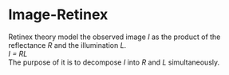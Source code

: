 # Image-Retinex
Retinex theory model the observed image _I_ as the product of the reflectance _R_ and the illumination _L_.  
_I = RL_  
The purpose of it is to decompose _I_ into _R_ and _L_ simultaneously.
